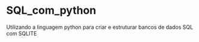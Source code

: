 # SQL_com_python
Utilizando a linguagem python para criar e estruturar bancos de dados SQL com SQLITE
